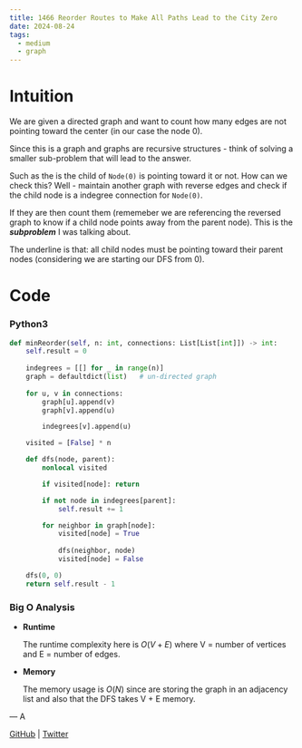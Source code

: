 ```yaml
---
title: 1466 Reorder Routes to Make All Paths Lead to the City Zero
date: 2024-08-24
tags:
  - medium
  - graph
---
```


# Intuition

We are given a directed graph and want to count how many edges are not pointing toward the center (in our case the node 0).


Since this is a graph and graphs are recursive structures - think of solving a smaller sub-problem that will lead to the answer. 


Such as the is the child of `Node(0)` is pointing toward it or not. How can we check this? Well - maintain another graph with reverse edges and check if the child node is a indegree connection for `Node(0)`.


If they are then count them (rememeber we are referencing the reversed graph to know if a child node points away from the parent node). This is the **_subproblem_** I was talking about. 


The underline is that: all child nodes must be pointing toward their parent nodes (considering we are starting our DFS from 0). 

# Code

### Python3

```python
def minReorder(self, n: int, connections: List[List[int]]) -> int:
    self.result = 0
    
    indegrees = [[] for _ in range(n)]
    graph = defaultdict(list)   # un-directed graph
    
    for u, v in connections:
        graph[u].append(v)
        graph[v].append(u)

        indegrees[v].append(u)

    visited = [False] * n

    def dfs(node, parent):
        nonlocal visited

        if visited[node]: return 

        if not node in indegrees[parent]:
            self.result += 1

        for neighbor in graph[node]:
            visited[node] = True
            
            dfs(neighbor, node)
            visited[node] = False

    dfs(0, 0)
    return self.result - 1
```

### Big O Analysis

- **Runtime**

  The runtime complexity here is $O(V + E)$ where V = number of vertices and E = number of edges.

- **Memory**

  The memory usage is $O(N)$ since are storing the graph in an adjacency list and also that the DFS takes V + E memory.

— A

[GitHub](https://github.com/AtharvaKamble) | [Twitter](https://twitter.com/AtharvaKamble07)
